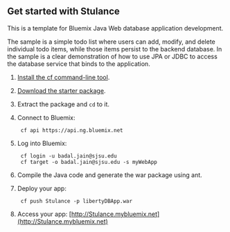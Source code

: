 Get started with Stulance
-----------------------------------
This is a template for Bluemix Java Web database application development.

The sample is a simple todo list where users can add, modify, and delete individual todo items, while those items persist to the backend database. In the sample is a clear demonstration of how to use JPA or JDBC to access the database service that binds to the application.

1. [Install the cf command-line tool](https://www.ng.bluemix.net/docs/#starters/BuildingWeb.html#install_cf).
2. [Download the starter package](https://ace.ng.bluemix.net:443/rest/../rest/apps/443b6ac6-2508-48db-8da3-dd354484eb21/starter-download).
3. Extract the package and `cd` to it.
4. Connect to Bluemix:

		cf api https://api.ng.bluemix.net

5. Log into Bluemix:

		cf login -u badal.jain@sjsu.edu
		cf target -o badal.jain@sjsu.edu -s myWebApp
		
6. Compile the Java code and generate the war package using ant.
7. Deploy your app:

		cf push Stulance -p libertyDBApp.war

8. Access your app: [http://Stulance.mybluemix.net](http://Stulance.mybluemix.net)
